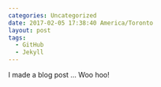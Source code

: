 ```yaml
---
categories: Uncategorized
date: 2017-02-05 17:38:40 America/Toronto
layout: post
tags:
  - GitHub
  - Jekyll
---
```


I made a blog post &hellip; Woo hoo!
